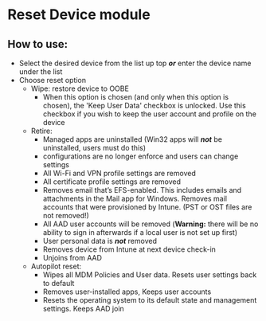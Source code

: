 # Reset Device module

## How to use:
* Select the desired device from the list up top **_or_** enter the device name under the list
* Choose reset option
  * Wipe: restore device to OOBE
    * When this option is chosen (and only when this option is chosen), the 'Keep User Data' checkbox is unlocked. Use this checkbox if you wish to keep the user account and profile on the device
  * Retire: 
    * Managed apps are uninstalled (Win32 apps will **_not_** be uninstalled, users must do this) 
    * configurations are no longer enforce and users can change settings
    * All Wi-Fi and VPN profile settings are removed
    * All certificate profile settings are removed
    * Removes email that’s EFS-enabled. This includes emails and attachments in the Mail app for Windows. Removes mail accounts that were provisioned by Intune. (PST or OST files are not removed!)
    * All AAD user accounts will be removed (__Warning:__ there will be no ability to sign in afterwards if a local user is not set up first)
    * User personal data is **_not_** removed
    * Removes device from Intune at next device check-in
    * Unjoins from AAD
  * Autopilot reset: 
    * Wipes all MDM Policies and User data. Resets user settings back to default
    * Removes user-installed apps, Keeps user accounts
    * Resets the operating system to its default state and management settings. Keeps AAD join
